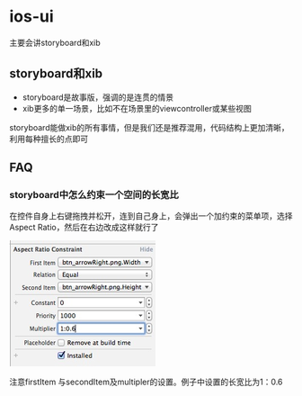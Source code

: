 # ios-ui

主要会讲storyboard和xib


## storyboard和xib

- storyboard是故事版，强调的是连贯的情景
- xib更多的单一场景，比如不在场景里的viewcontroller或某些视图


storyboard能做xib的所有事情，但是我们还是推荐混用，代码结构上更加清晰，利用每种擅长的点即可

## FAQ


### storyboard中怎么约束一个空间的长宽比

在控件自身上右键拖拽并松开，连到自己身上，会弹出一个加约束的菜单项，选择Aspect Ratio，然后在右边改成这样就行了

![](img/1.png)

注意firstItem 与secondItem及multipler的设置。例子中设置的长宽比为1：0.6 